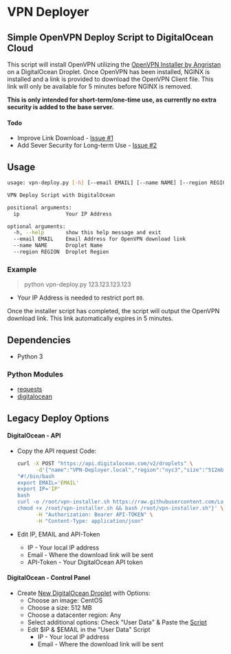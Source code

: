 # VPN Deployer

## Simple OpenVPN Deploy Script to DigitalOcean Cloud

This script will install OpenVPN utilizing the [OpenVPN Installer by Angristan](https://github.com/Angristan/OpenVPN-install) on a DigitalOcean Droplet.
Once OpenVPN has been installed, NGINX is installed and a link is provided to download the OpenVPN Client file. This link will only be available for 5 minutes before NGINX is removed.

**This is only intended for short-term/one-time use, as currently no extra security is added to the base server.**

#### Todo

- Improve Link Download - [Issue #1](https://github.com/LopezNathan/vpn-deployer/issues/1)
- Add Sever Security for Long-term Use - [Issue #2](https://github.com/LopezNathan/vpn-deployer/issues/2)

## Usage

```bash
usage: vpn-deploy.py [-h] [--email EMAIL] [--name NAME] [--region REGION] ip

VPN Deploy Script with DigitalOcean

positional arguments:
  ip               Your IP Address

optional arguments:
  -h, --help       show this help message and exit
  --email EMAIL    Email Address for OpenVPN download link
  --name NAME      Droplet Name
  --region REGION  Droplet Region
```

### Example

> python vpn-deploy.py 123.123.123.123

- Your IP Address is needed to restrict port `80`.

Once the installer script has completed, the script will output the OpenVPN download link. This link automatically expires in 5 minutes.

## Dependencies

- Python 3

### Python Modules

- [requests](https://github.com/kennethreitz/requests)
- [digitalocean](https://github.com/koalalorenzo/python-digitalocean)

## Legacy Deploy Options

#### DigitalOcean - API

- Copy the API request Code:

  ```bash
  curl -X POST "https://api.digitalocean.com/v2/droplets" \
        -d'{"name":"VPN-Deployer.local","region":"nyc3","size":"512mb","image":"centos-7-x64","user_data":
  "#!/bin/bash
  export EMAIL='EMAIL'
  export IP='IP'
  bash
  curl -o /root/vpn-installer.sh https://raw.githubusercontent.com/LopezNathan/VPN-Deployer/master/OpenVPN-Deploy.sh
  chmod +x /root/vpn-installer.sh && bash /root/vpn-installer.sh"}' \
        -H "Authorization: Bearer API-TOKEN" \
        -H "Content-Type: application/json"
  ```

- Edit IP, EMAIL and API-Token

  - IP - Your local IP address
  - Email - Where the download link will be sent
  - API-Token - Your DigitalOcean API token

#### DigitalOcean - Control Panel

- Create [New DigitalOcean Droplet](https://cloud.digitalocean.com/droplets/new) with Options:
  - Choose an image: CentOS
  - Choose a size: 512 MB
  - Choose a datacenter region: Any
  - Select additional options: Check "User Data" & Paste the [Script](https://raw.githubusercontent.com/LopezNathan/VPN-Deployer/master/OpenVPN-Deploy.sh)
  - Edit $IP & $EMAIL in the "User Data" Script
    - IP - Your local IP address
    - Email - Where the download link will be sent